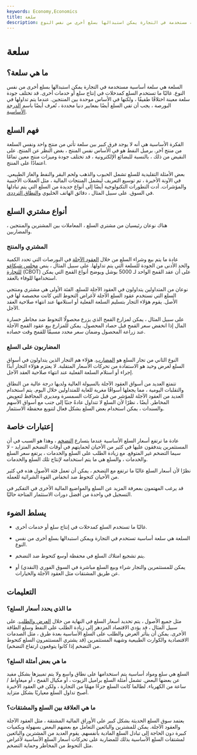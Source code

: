 ```yaml
---
keywords: Economy,Economics
title: سلعة
description: السلعة هي سلعة أساسية مستخدمة في التجارة يمكن استبدالها بسلع أخرى من نفس النوع.
---
```


# سلعة
## ما هي سلعة؟

السلعة هي سلعة أساسية مستخدمة في التجارة يمكن استبدالها بسلع أخرى من نفس النوع. غالبًا ما تستخدم السلع كمدخلات في إنتاج سلع أو خدمات أخرى. قد تختلف جودة سلعة معينة اختلافًا طفيفًا ، ولكنها في الأساس موحدة بين المنتجين. عندما يتم تداولها في البورصة ، يجب أن تفي السلع أيضًا بمعايير دنيا محددة ، تُعرف أيضًا باسم [الدرجة الأساسية](/basisgrade).

## فهم السلع

الفكرة الأساسية هي أنه لا يوجد فرق كبير بين سلعة تأتي من منتج واحد ونفس السلعة من منتج آخر. برميل النفط هو في الأساس نفس المنتج ، بغض النظر عن المنتج. على النقيض من ذلك ، بالنسبة للبضائع الإلكترونية ، قد تختلف جودة وميزات منتج معين تمامًا اعتمادًا على المنتج.

بعض الأمثلة التقليدية للسلع تشمل الحبوب والذهب ولحم البقر والنفط والغاز الطبيعي. في الآونة الأخيرة ، تم توسيع التعريف ليشمل المنتجات المالية ، مثل العملات الأجنبية والمؤشرات. أدت التطورات التكنولوجية أيضًا إلى أنواع جديدة من السلع التي يتم تبادلها في السوق. على سبيل المثال ، دقائق الهاتف الخليوي [والنطاق الترددي](/bandwidth).

## أنواع مشتري السلع

هناك نوعان رئيسيان من مشتري السلع ، المعاملات بين المشترين والمنتجين ، والمضاربين.

### المشتري والمنتج

عادة ما يتم بيع وشراء السلع من خلال [العقود الآجلة](/futures) في البورصات التي تحدد الكمية والحد الأدنى من الجودة للسلعة التي يتم تداولها. على سبيل المثال ، ينص [مجلس شيكاغو للتجارة](/cbot) (CBOT) على أن عقد القمح الواحد لـ 5000 بوشل ويوضح أنواع القمح التي يمكن استخدامها للوفاء بالعقد.

نوعان من المتداولين يتداولون في العقود الآجلة للسلع. الفئة الأولى هي مشتري ومنتجي السلع التي تستخدم عقود السلع الآجلة لأغراض التحوط التي كانت مخصصة لها في الأصل. يقوم هؤلاء التجار بتسليم السلعة الفعلية أو استلامها عند انتهاء صلاحية العقد الآجل.

على سبيل المثال ، يمكن لمزارع القمح الذي يزرع محصولًا التحوط ضد مخاطر خسارة المال إذا انخفض سعر القمح قبل حصاد المحصول. يمكن للمزارع بيع عقود القمح الآجلة عند زراعة المحصول وضمان سعر محدد مسبقًا للقمح وقت حصاده.

### المضاربون على السلع

النوع الثاني من تجار السلع هو [المضارب](/speculator). هؤلاء هم التجار الذين يتداولون في أسواق السلع لغرض وحيد هو الاستفادة من تحركات الأسعار المتقلبة. لا يعتزم هؤلاء التجار أبدًا إجراء أو استلام السلعة الفعلية عند انتهاء صلاحية العقد الآجل.

تتمتع العديد من أسواق العقود الآجلة بالسيولة العالية ولديها درجة عالية من النطاق والتقلبات اليومية ، مما يجعلها أسواقًا مغرية للغاية للمتداولين خلال اليوم. يتم استخدام العديد من العقود الآجلة للمؤشر من قبل شركات السمسرة ومديري المحافظ لتعويض المخاطر. أيضًا ، نظرًا لأن السلع لا تتداول عادةً جنبًا إلى جنب مع أسواق الأسهم والسندات ، يمكن استخدام بعض السلع بشكل فعال لتنويع محفظة الاستثمار.

## إعتبارات خاصة

عادة ما ترتفع أسعار السلع الأساسية عندما يتسارع [التضخم](/inflation) ، وهذا هو السبب في أن المستثمرين يتدفقون عليها في كثير من الأحيان لحمايتهم في أوقات التضخم المتزايد - لا سيما التضخم غير المتوقع. مع زيادة الطلب على السلع والخدمات ، يرتفع سعر السلع والخدمات ، والسلع هي ما يتم استخدامه لإنتاج تلك السلع والخدمات.

نظرًا لأن أسعار السلع غالبًا ما ترتفع مع التضخم ، يمكن أن تعمل فئة الأصول هذه في كثير من الأحيان كتحوط ضد انخفاض القوة الشرائية للعملة.

قد يرغب المهتمون بمعرفة المزيد عن السلع والمواضيع المالية الأخرى في التفكير في التسجيل في واحدة من أفضل دورات الاستثمار المتاحة حاليًا.

## يسلط الضوء

- غالبًا ما تستخدم السلع كمدخلات في إنتاج سلع أو خدمات أخرى.

- السلعة هي سلعة أساسية تستخدم في التجارة ويمكن استبدالها بسلع أخرى من نفس النوع.

- يتم تشجيع امتلاك السلع في محفظة أوسع كتحوط ضد التضخم.

- يمكن للمستثمرين والتجار شراء وبيع السلع مباشرة في السوق الفوري (النقدي) أو عن طريق المشتقات مثل العقود الآجلة والخيارات.

## التعليمات

### ما الذي يحدد أسعار السلع؟

مثل جميع الأصول ، يتم تحديد أسعار السلع في النهاية من خلال [العرض والطلب](/law-of-supply-demand). على سبيل المثال ، قد يؤدي الاقتصاد المزدهر إلى زيادة الطلب على النفط وسلع الطاقة الأخرى. يمكن أن يتأثر العرض والطلب على السلع الأساسية بعدة طرق ، مثل الصدمات الاقتصادية والكوارث الطبيعية وشهية المستثمرين (قد يشتري المستثمرون السلع كتحوط من التضخم إذا كانوا يتوقعون ارتفاع التضخم).

### ما هي بعض أمثلة السلع؟

السلع هي سلع ومواد أساسية يتم استخدامها على نطاق واسع ولا يتم تمييزها بشكل مفيد عن بعضها البعض. تشمل أمثلة السلع براميل الزيوت ، أو مكيال القمح ، أو ميغاواط / ساعة من الكهرباء. لطالما كانت السلع جزءًا مهمًا من التجارة ، ولكن في العقود الأخيرة أصبح تداول السلع معياريًا بشكل متزايد.

### ما هي العلاقة بين السلع والمشتقات؟

يعتمد سوق السلع الحديثة بشكل كبير على الأوراق المالية المشتقة ، مثل العقود الآجلة والعقود الآجلة. يمكن للمشترين والبائعين التعامل مع بعضهم البعض بسهولة وبكميات كبيرة دون الحاجة إلى تبادل السلع المادية بأنفسهم. يقوم العديد من المشترين والبائعين لمشتقات السلع الأساسية بذلك للمضاربة على تحركات أسعار السلع الأساسية لأغراض مثل التحوط من المخاطر وحماية التضخم.

